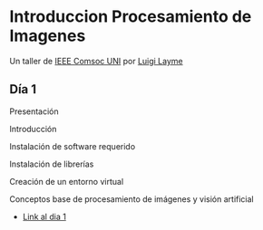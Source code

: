 # Introduccion Procesamiento de Imagenes
 
Un taller de [IEEE Comsoc UNI](https://www.facebook.com/comsocuni) por [Luigi Layme](https://github.com/ratondelcongo)

## Día 1

Presentación

Introducción

Instalación de software requerido

Instalación de librerías

Creación de un entorno virtual

Conceptos base de procesamiento de imágenes y visión artificial

- [Link al dia 1](/dia1) 